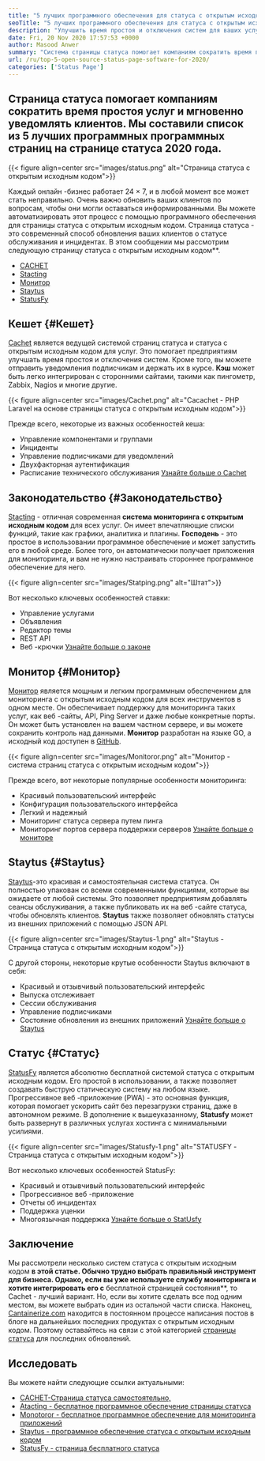```yaml
---
title: "5 лучших программного обеспечения для статуса с открытым исходным кодом на 2020 год" 
seoTitle: "5 лучших программного обеспечения для статуса с открытым исходным кодом на 2020 год" 
description: "Улучшить время простоя и отключения систем для ваших услуг с помощью бесплатных систем статуса с открытым исходным кодом. Отправьте уведомления для обновления клиентов." 
date: Fri, 20 Nov 2020 17:57:53 +0000
author: Masood Anwer
summary: "Система страницы статуса помогает компаниям сократить время простоя услуг и мгновенно уведомлять клиентов. Мы составили список из 5 лучших программных программных страниц на странице статуса 2020 года." 
url: /ru/top-5-open-source-status-page-software-for-2020/
categories: ['Status Page']
---
```


## Страница статуса помогает компаниям сократить время простоя услуг и мгновенно уведомлять клиентов. Мы составили список из 5 лучших программных программных страниц на странице статуса 2020 года.

{{< figure align=center src="images/status.png" alt="Страница статуса с открытым исходным кодом">}}

Каждый онлайн -бизнес работает 24 × 7, и в любой момент все может стать неправильно. Очень важно обновить ваших клиентов по вопросам, чтобы они могли оставаться информированными. Вы можете автоматизировать этот процесс с помощью программного обеспечения для страницы статуса с открытым исходным кодом. Страница статуса - это современный способ обновления ваших клиентов о статусе обслуживания и инцидентах. В этом сообщении мы рассмотрим следующую страницу статуса с открытым исходным кодом**.
  * [CACHET][1]
  * [Stacting][2]
  * [Монитор][3]
  * [Staytus][4]
  * [StatusFy][5]

## Кешет {#Кешет}

[Cachet][6] является ведущей системой страниц статуса и статуса с открытым исходным кодом для услуг. Это помогает предприятиям улучшать время простоя и отключения систем. Кроме того, вы можете отправить уведомления подписчикам и держать их в курсе.  **Кэш**  может быть легко интегрирован с сторонними сайтами, такими как пингометр, Zabbix, Nagios и многие другие.

{{< figure align=center src="images/Cachet.png" alt="Cacachet - PHP Laravel на основе страницы статуса с открытым исходным кодом">}}

Прежде всего, некоторые из важных особенностей кеша:
  * Управление компонентами и группами
  * Инциденты
  * Управление подписчиками для уведомлений
  * Двухфакторная аутентификация
  * Расписание технического обслуживания
[Узнайте больше о Cachet][7]

## Законодательство {#Законодательство}

[Stacting][8] - отличная современная  **система мониторинга с открытым исходным кодом** для всех услуг. Он имеет впечатляющие списки функций, такие как графики, аналитика и плагины. **Господень**  - это простое в использовании программное обеспечение и может запустить его в любой среде. Более того, он автоматически получает приложения для мониторинга, и вам не нужно настраивать стороннее программное обеспечение для него.

{{< figure align=center src="images/Statping.png" alt="Штат">}}

Вот несколько ключевых особенностей ставки:
  * Управление услугами
  * Объявления
  * Редактор темы
  * REST API
  * Веб -крючки
[Узнайте больше о законе][9]

## Монитор {#Монитор}

[Монитор][10] является мощным и легким программным обеспечением для мониторинга с открытым исходным кодом для всех инструментов в одном месте. Он обеспечивает поддержку для мониторинга таких услуг, как веб -сайты, API, Ping Server и даже любые конкретные порты. Он может быть установлен на вашем частном сервере, и вы можете сохранить контроль над данными.  **Монитор**  разработан на языке GO, а исходный код доступен в [GitHub][11].

{{< figure align=center src="images/Monitoror.png" alt="Монитор - система страниц статуса с открытым исходным кодом">}}

Прежде всего, вот некоторые популярные особенности мониторинга:
  * Красивый пользовательский интерфейс
  * Конфигурация пользовательского интерфейса
  * Легкий и надежный
  * Мониторинг статуса сервера путем пинга
  * Мониторинг портов сервера поддержки серверов
[Узнайте больше о мониторе][12]

## Staytus {#Staytus}

[Staytus][13]-это красивая и самостоятельная система статуса. Он полностью упакован со всеми современными функциями, которые вы ожидаете от любой системы. Это позволяет предприятиям добавлять сеансы обслуживания, а также публиковать их на веб -сайте статуса, чтобы обновлять клиентов.  **Staytus**  также позволяет обновлять статусы из внешних приложений с помощью JSON API.

{{< figure align=center src="images/Staytus-1.png" alt="Staytus - Страница статуса с открытым исходным кодом">}}

С другой стороны, некоторые крутые особенности Staytus включают в себя:
  * Красивый и отзывчивый пользовательский интерфейс
  * Выпуска отслеживает
  * Сессии обслуживания
  * Управление подписчиками
  * Состояние обновления из внешних приложений
[Узнайте больше о Staytus][14]

## Статус {#Статус}

[StatusFy][15] является абсолютно бесплатной системой статуса с открытым исходным кодом. Его простой в использовании, а также позволяет создавать быструю статическую систему на любом языке. Прогрессивное веб -приложение (PWA) - это основная функция, которая помогает ускорить сайт без перезагрузки страниц, даже в автономном режиме. В дополнение к вышеуказанному,  **Statusfy**  может быть развернут в различных услугах хостинга с минимальными усилиями.

{{< figure align=center src="images/Statusfy-1.png" alt="STATUSFY - Страница статуса с открытым исходным кодом">}}

Вот несколько ключевых особенностей StatusFy:
  * Красивый и отзывчивый пользовательский интерфейс
  * Прогрессивное веб -приложение
  * Отчеты об инцидентах
  * Поддержка уценки
  * Многоязычная поддержка
[Узнайте больше о StatUsfy][16]

## Заключение
Мы рассмотрели несколько систем статуса с открытым исходным кодом  **в этой статье. Обычно трудно выбрать правильный инструмент для бизнеса. Однако, если вы уже используете службу мониторинга и хотите интегрировать его с**  бесплатной страницей состояния**, то Cachet - лучший вариант. Но, если вы хотите сделать все под одним местом, вы можете выбрать один из остальной части списка.
Наконец, [Cantainerize.com][17] находится в постоянном процессе написания постов в блоге на дальнейших последних продуктах с открытым исходным кодом. Поэтому оставайтесь на связи с этой категорией [страницы статуса][18] для последних обновлений.

## Исследовать
Вы можете найти следующие ссылки актуальными:
  * [CACHET-Страница статуса самостоятельно,][7]
  * [Atacting - бесплатное программное обеспечение страницы статуса][9]
  * [Monotoror - бесплатное программное обеспечение для мониторинга приложений][12]
  * [Staytus - программное обеспечение статуса с открытым исходным кодом][14]
  * [StatusFy - страница бесплатного статуса][16]



 [1]: #Cachet
 [2]: #Statping
 [3]: #Monitoror
 [4]: #Staytus
 [5]: #Statusfy
 [6]: https://cachethq.io/
 [7]: https://products.containerize.com/status/cachet
 [8]: https://statping.com
 [9]: https://products.containerize.com/status/statping
 [10]: https://monitoror.com
 [11]: https://github.com/monitoror/monitoror
 [12]: https://products.containerize.com/status/monitoror
 [13]: https://staytus.co
 [14]: https://products.containerize.com/status/staytus
 [15]: https://marquez.co/statusfy
 [16]: https://products.containerize.com/status/statusfy
 [17]: https://containerize.com
 [18]: https://blog.containerize.com/category/status-page/
